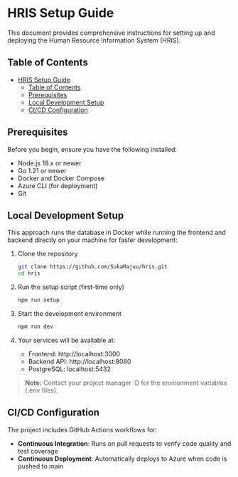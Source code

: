# HRIS Setup Guide

This document provides comprehensive instructions for setting up and deploying the Human Resource Information System (HRIS).

## Table of Contents

- [HRIS Setup Guide](#hris-setup-guide)
  - [Table of Contents](#table-of-contents)
  - [Prerequisites](#prerequisites)
  - [Local Development Setup](#local-development-setup)
  - [CI/CD Configuration](#cicd-configuration)

## Prerequisites

Before you begin, ensure you have the following installed:

-   Node.js 18.x or newer
-   Go 1.21 or newer
-   Docker and Docker Compose
-   Azure CLI (for deployment)
-   Git

## Local Development Setup

This approach runs the database in Docker while running the frontend and backend directly on your machine for faster development:

1. Clone the repository

    ```bash
    git clone https://github.com/SukaMajuu/hris.git
    cd hris
    ```

2. Run the setup script (first-time only)

    ```bash
    npm run setup
    ```

3. Start the development environment

    ```bash
    npm run dev
    ```

4. Your services will be available at:
    - Frontend: http://localhost:3000
    - Backend API: http://localhost:8080
    - PostgreSQL: localhost:5432

> **Note:** Contact your project manager :D for the environment variables (.env files).

## CI/CD Configuration

The project includes GitHub Actions workflows for:

-   **Continuous Integration**: Runs on pull requests to verify code quality and test coverage
-   **Continuous Deployment**: Automatically deploys to Azure when code is pushed to main
